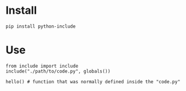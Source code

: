 # Install

`pip install python-include`

# Use

```
from include import include
include("./path/to/code.py", globals())

hello() # function that was normally defined inside the "code.py"
```
